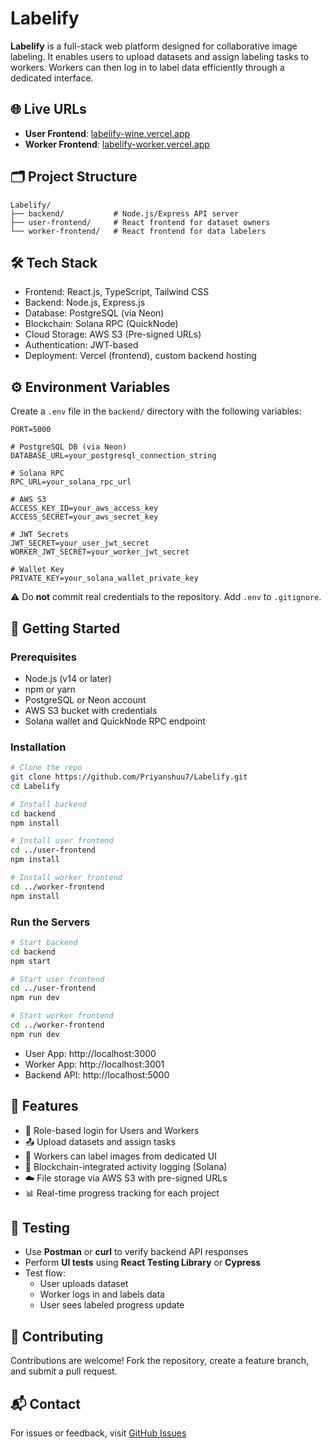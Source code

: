 # Labelify

**Labelify** is a full-stack web platform designed for collaborative image labeling. It enables users to upload datasets and assign labeling tasks to workers. Workers can then log in to label data efficiently through a dedicated interface.

## 🌐 Live URLs

- **User Frontend**: [labelify-wine.vercel.app](https://labelify-wine.vercel.app)
- **Worker Frontend**: [labelify-worker.vercel.app](https://labelify-worker.vercel.app)

## 🗂️ Project Structure

```
Labelify/
├── backend/           # Node.js/Express API server
├── user-frontend/     # React frontend for dataset owners
└── worker-frontend/   # React frontend for data labelers
```

## 🛠️ Tech Stack

- Frontend: React.js, TypeScript, Tailwind CSS  
- Backend: Node.js, Express.js  
- Database: PostgreSQL (via Neon)  
- Blockchain: Solana RPC (QuickNode)  
- Cloud Storage: AWS S3 (Pre-signed URLs)  
- Authentication: JWT-based  
- Deployment: Vercel (frontend), custom backend hosting

## ⚙️ Environment Variables

Create a `.env` file in the `backend/` directory with the following variables:

```
PORT=5000

# PostgreSQL DB (via Neon)
DATABASE_URL=your_postgresql_connection_string

# Solana RPC
RPC_URL=your_solana_rpc_url

# AWS S3
ACCESS_KEY_ID=your_aws_access_key
ACCESS_SECRET=your_aws_secret_key

# JWT Secrets
JWT_SECRET=your_user_jwt_secret
WORKER_JWT_SECRET=your_worker_jwt_secret

# Wallet Key
PRIVATE_KEY=your_solana_wallet_private_key
```

⚠️ Do **not** commit real credentials to the repository. Add `.env` to `.gitignore`.

## 🚀 Getting Started

### Prerequisites

- Node.js (v14 or later)
- npm or yarn
- PostgreSQL or Neon account
- AWS S3 bucket with credentials
- Solana wallet and QuickNode RPC endpoint

### Installation

```bash
# Clone the repo
git clone https://github.com/Priyanshuu7/Labelify.git
cd Labelify
```

```bash
# Install backend
cd backend
npm install

# Install user frontend
cd ../user-frontend
npm install

# Install worker frontend
cd ../worker-frontend
npm install
```

### Run the Servers

```bash
# Start backend
cd backend
npm start

# Start user frontend
cd ../user-frontend
npm run dev

# Start worker frontend
cd ../worker-frontend
npm run dev
```

- User App: http://localhost:3000  
- Worker App: http://localhost:3001  
- Backend API: http://localhost:5000

## 🎯 Features

- 🔐 Role-based login for Users and Workers  
- 📤 Upload datasets and assign tasks  
- 👷 Workers can label images from dedicated UI  
- 🔗 Blockchain-integrated activity logging (Solana)  
- ☁️ File storage via AWS S3 with pre-signed URLs  
- 📊 Real-time progress tracking for each project

## 🧪 Testing

- Use **Postman** or **curl** to verify backend API responses
- Perform **UI tests** using **React Testing Library** or **Cypress**
- Test flow:
  - User uploads dataset
  - Worker logs in and labels data
  - User sees labeled progress update

## 🤝 Contributing

Contributions are welcome! Fork the repository, create a feature branch, and submit a pull request.

## 📬 Contact

For issues or feedback, visit [GitHub Issues](https://github.com/Priyanshuu7/Labelify/issues)